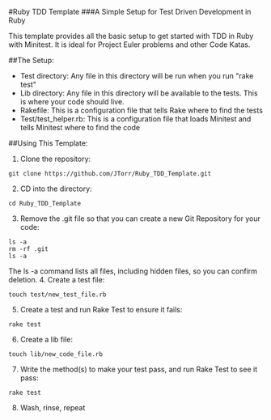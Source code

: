 #Ruby TDD Template
###A Simple Setup for Test Driven Development in Ruby

This template provides all the basic setup to get started with TDD in Ruby with Minitest.
It is ideal for Project Euler problems and other Code Katas.

##The Setup:

* Test directory: Any file in this directory will be run when you run "rake test"
* Lib directory: Any file in this directory will be available to the tests. This is where your code should live.
* Rakefile: This is a configuration file that tells Rake where to find the tests
* Test/test_helper.rb: This is a configuration file that loads Minitest and tells Minitest where to find the code

##Using This Template:
1. Clone the repository:
```
git clone https://github.com/JTorr/Ruby_TDD_Template.git
```
2. CD into the directory:
```
cd Ruby_TDD_Template
```
3. Remove the .git file so that you can create a new Git Repository for your code:
```
ls -a
rm -rf .git
ls -a
```
The ls -a command lists all files, including hidden files, so you can confirm deletion.
4. Create a test file:
```
touch test/new_test_file.rb
```
5. Create a test and run Rake Test to ensure it fails:
```
rake test
```
6. Create a lib file:
```
touch lib/new_code_file.rb
```
7. Write the method(s) to make your test pass, and run Rake Test to see it pass:
```
rake test
```
8. Wash, rinse, repeat
